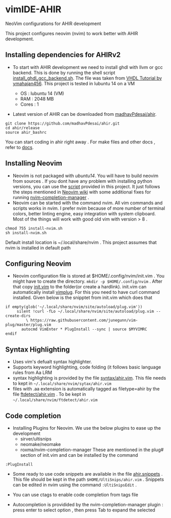 # vimIDE-AHIR
NeoVim configurations for AHIR development

This project configures neovim (nvim) to work better with AHIR development. 

[intro image]:intro.gif

## Installing dependencies for AHIRv2
- To start with AHIR development we need to install ghdl with llvm or gcc backend. This is done by running the shell script [install_ghdl_gcc_backend.sh](install_ghdl_gcc_backend.sh). The file was taken from [VHDL Tutorial by ymahajan456](https://github.com/ymahajan456/Tutorials/tree/master/VHDL_Tutorial/Installation). This project is tested in lubuntu 14 on a VM 
  - OS : lubuntu 14 (VM)
  - RAM : 2048 MB
  - Cores : 1
 
 - Latest version of AHIR can be downloaded from [madhavPdesai/ahir](https://github.com/madhavPdesai/ahir/tree/master/v2). 
 
 ``` 
 git clone https://github.com/madhavPdesai/ahir.git
 cd ahir/release
 source ahir_bashrc
 ```
 
 You can start coding in ahir right away . For make files and other docs , refer to [docs](https://github.com/madhavPdesai/ahir/tree/master/release/docs). 
 
 ## Installing Neovim 
 - Neovim is not packaged with *ubuntu14*. You will have to build neovim from sources . If you dont have any problem with installing python versions, you can use the [script](install-nvim.sh) provided in this project. It just follows the steps mentioned in [Neovim wiki](https://github.com/neovim/neovim/wiki/Installing-Neovim#install-from-source) with some additional fixes for running [nvim-completion-manager](https://github.com/roxma/nvim-completion-manager) . 
 - Neovim can be started with the command nvim. All vim commands and scripts works in nvim. I prefer nvim because of more number of terminal colors, better linting engine, easy integration with system clipboard. Most of the things will work with good old vim with version > 8 .

```
chmod 755 install-nvim.sh
sh install-nvim.sh
```

 Default install location is ~/.local/share/nvim . This project assumes that nvim is installed in default  path 
 
 ## Configuring Neovim 
 
 - Neovim configuration file is stored at $HOME/.config/nvim/init.vim . You might have to create the directory. ```mkdir -p $HOME/.config/nvim``` . After that copy [init.vim](init.vim) to the folder(or create a hardlink). init.vim can automatically install [vimplug](https://github.com/junegunn/vim-plug). For this you need to have curl command installed. Given below is the snipptet from init.vim which does that 
 
 ```
 if empty(glob('~/.local/share/nvim/site/autoload/plug.vim'))
	  silent !curl -fLo ~/.local/share/nvim/site/autoload/plug.vim --create-dirs
	      \ https://raw.githubusercontent.com/junegunn/vim-plug/master/plug.vim
	    autocmd VimEnter * PlugInstall --sync | source $MYVIMRC
endif
```
## Syntax Highlighting 

 - Uses vim's defualt syntax highlighter. 
 - Supports keyword highlighting, code folding (it follows basic language rules from Aa LRM
 - syntax highlighting is provided by the file [syntax/ahir.vim](syntax/ahir.vim). This file needs to kept in ```~/.local/share/nvim/sytax/ahir.vim```
 - files with .aa extension is automatically tagged as filetype=ahir by the file [ftdetect/ahir.vim](ftdetect/ahir.vim) . To be kept in ```~/.local/share/nvim/ftdetect/ahir.vim```
 
## Code completion

 - Installing Plugins for Neovim. We use the below plugins to ease up the development 
   - sirver/ultisnips
   - neomake/neomake
   - roxma/nvim-completion-manager
 These are mentioned in the plug# section of init.vim and can be installed by the command
 
 ```:PlugInstall```
 
 -  Some ready to use code snippets are available in the file [ahir.snippets](UltiSnips/ahir.snippets) . This file should be kept in the path ```$HOME/UltiSnips/ahir.vim``` . Snippets can be edited in nvim using the command ```:UltiSnipsEdit``` .	
 
 - You can use ctags to enable code completion from tags file 
 - Autocompletion is providided by the nvim-completion-manager plugin : press enter to select option , then press Tab to expand the selected
 
 
 
